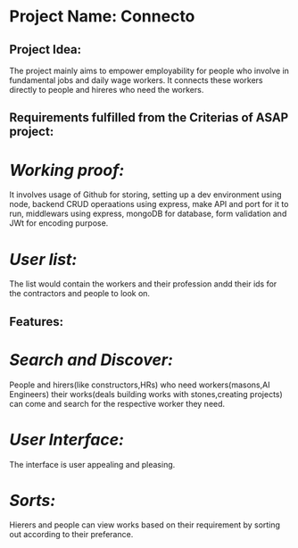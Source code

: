 # **Project Name: Connecto**

## **Project Idea:**

The project mainly aims to empower employability for people who involve in fundamental jobs and daily wage workers. It connects these workers directly to people and hireres who need the workers.

## **Requirements fulfilled from the Criterias of ASAP project:**

# *_Working proof:_*

It involves usage of Github for storing, setting up a dev environment using node, backend CRUD operaations using express, make API and port for it to run, middlewars using express, mongoDB for database, form validation and JWt for encoding purpose.

# **_User list:_**

The list would contain the workers and their profession andd their ids for the contractors and people to look on. 

## **Features:**

# **_Search and Discover:_**

People and hirers(like constructors,HRs) who need workers(masons,AI Engineers) their works(deals building works with stones,creating projects) can come and search for the respective worker they need. 

# **_User Interface:_**

The interface is user appealing and pleasing.

# **_Sorts:_**

Hierers and people can view works based on their requirement by sorting out according to their preferance. 

